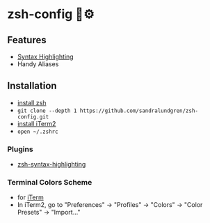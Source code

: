 # zsh-config 🐚⚙️

## Features
* [Syntax Highlighting](https://github.com/zsh-users/zsh-syntax-highlighting.git)
* Handy Aliases

## Installation
* [install zsh](https://ohmyz.sh/)
* `git clone --depth 1 https://github.com/sandralundgren/zsh-config.git`
* [install iTerm2](https://iterm2.com/downloads/stable/latest)
* `open ~/.zshrc`

### Plugins
* [zsh-syntax-highlighting](https://github.com/zsh-users/zsh-syntax-highlighting.git)

### Terminal Colors Scheme
* for [iTerm](iterm2/sandra.itermcolors)
* In iTerm2, go to "Preferences" → "Profiles" → "Colors" →  "Color Presets"  →  "Import..."
